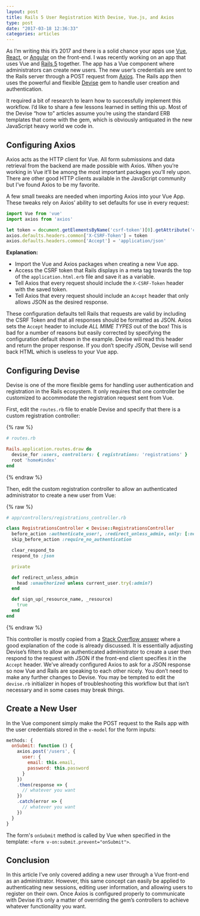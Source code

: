 ```yaml
---
layout: post
title: Rails 5 User Registration With Devise, Vue.js, and Axios
type: post
date: "2017-03-18 12:36:33"
categories: articles
---
```

As I’m writing this it’s 2017 and there is a solid chance your apps use [Vue](https://vuejs.org/), [React](https://facebook.github.io/react/), or [Angular](https://angularjs.org/) on the front-end. I was recently working on an app that uses Vue and [Rails 5](http://rubyonrails.org/) together. The app has a Vue component where administrators can create new users. The new user’s credentials are sent to the Rails server through a POST request from [Axios](https://github.com/mzabriskie/axios). The Rails app then uses the powerful and flexible [Devise](https://github.com/plataformatec/devise) gem to handle user creation and authentication.

It required a bit of research to learn how to successfully implement this workflow. I’d like to share a few lessons learned in setting this up. Most of the Devise “how to” articles assume you’re using the standard ERB templates that come with the gem, which is obviously antiquated in the new JavaScript heavy world we code in.

## Configuring Axios

Axios acts as the HTTP client for Vue. All form submissions and data retrieval from the backend are made possible with Axios. When you’re working in Vue it’ll be among the most important packages you’ll rely upon. There are other good HTTP clients available in the JavaScript community but I’ve found Axios to be my favorite.

A few small tweaks are needed when importing Axios into your Vue App. These tweaks rely on Axios’ ability to set defaults for use in every request:

```js
import Vue from 'vue'
import axios from 'axios'

let token = document.getElementsByName('csrf-token')[0].getAttribute('content')
axios.defaults.headers.common['X-CSRF-Token'] = token
axios.defaults.headers.common['Accept'] = 'application/json'
```

**Explanation:**

- Import the Vue and Axios packages when creating a new Vue app.
- Access the CSRF token that Rails displays in a meta tag towards the top of the `application.html.erb` file and save it as a variable.
- Tell Axios that every request should include the `X-CSRF-Token` header with the saved token.
- Tell Axios that every request should include an `Accept` header that only allows JSON as the desired response.

These configuration defaults tell Rails that requests are valid by including the CSRF Token and that all responses should be formatted as JSON. Axios sets the `Accept` header to include *ALL MIME TYPES* out of the box! This is bad for a number of reasons but easily corrected by specifying the configuration default shown in the example. Devise will read this header and return the proper response. If you don’t specify JSON, Devise will send back HTML which is useless to your Vue app.

## Configuring Devise

Devise is one of the more flexible gems for handling user authentication and registration in the Rails ecosystem. It only requires that one controller be customized to accommodate the registration request sent from Vue.

First, edit the `routes.rb` file to enable Devise and specify that there is a custom registration controller:

{% raw %}
```ruby
# routes.rb

Rails.application.routes.draw do
  devise_for :users, controllers: { registrations: 'registrations' }
  root 'home#index'
end
```
{% endraw %}

Then, edit the custom registration controller to allow an authenticated administrator to create a new user from Vue:

{% raw %}
```ruby
# app/controllers/registrations_controller.rb

class RegistrationsController < Devise::RegistrationsController
  before_action :authenticate_user!, :redirect_unless_admin, only: [:new, :create]
  skip_before_action :require_no_authentication

  clear_respond_to
  respond_to :json

  private

  def redirect_unless_admin
    head :unauthorized unless current_user.try(:admin?)
  end

  def sign_up(_resource_name, _resource)
    true
  end
end
```
{% endraw %}

This controller is mostly copied from a [Stack Overflow answer](http://stackoverflow.com/a/36209399/1678740) where a good explanation of the code is already discussed. It is essentially adjusting Devise’s filters to allow an authenticated administrator to create a user then respond to the request with JSON if the front-end client specifies it in the `Accept` header. We’ve already configured Axios to ask for a JSON response so now Vue and Rails are speaking to each other nicely. You don’t need to make any further changes to Devise. You may be tempted to edit the `devise.rb` initializer in hopes of troubleshooting this workflow but that isn’t necessary and in some cases may break things.

## Create a New User

In the Vue component simply make the POST request to the Rails app with the user credentials stored in the `v-model` for the form inputs:

```js
methods: {
  onSubmit: function () {
    axios.post('/users', {
      user: {
        email: this.email,
        password: this.password
      }
    })
    .then(response => {
      // whatever you want
    })
    .catch(error => {
      // whatever you want
    })
  }
}
```

The form's `onSubmit` method is called by Vue when specified in the template: `<form v-on:submit.prevent="onSubmit">`.

## Conclusion

In this article I’ve only covered adding a new user through a Vue front-end as an administrator. However, this same concept can easily be applied to authenticating new sessions, editing user information, and allowing users to register on their own. Once Axios is configured properly to communicate with Devise it’s only a matter of overriding the gem’s controllers to achieve whatever functionality you want.

